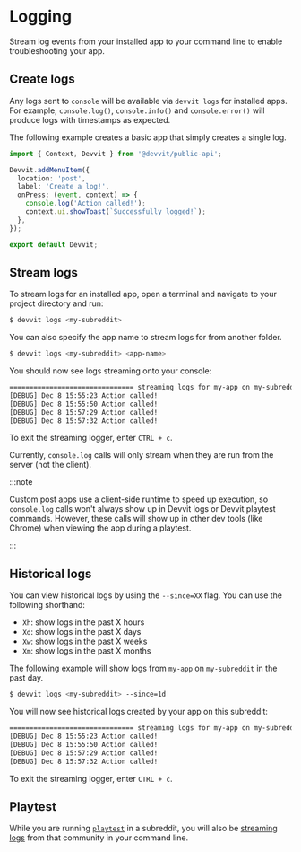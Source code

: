 # Logging

Stream log events from your installed app to your command line to enable troubleshooting your app.

## Create logs

Any logs sent to `console` will be available via `devvit logs` for installed apps. For example, `console.log()`, `console.info()` and `console.error()` will produce logs with timestamps as expected.

The following example creates a basic app that simply creates a single log.

```typescript title="main.tsx"
import { Context, Devvit } from '@devvit/public-api';

Devvit.addMenuItem({
  location: 'post',
  label: 'Create a log!',
  onPress: (event, context) => {
    console.log('Action called!');
    context.ui.showToast(`Successfully logged!`);
  },
});

export default Devvit;
```

## Stream logs

To stream logs for an installed app, open a terminal and navigate to your project directory and run:

```bash
$ devvit logs <my-subreddit>
```

You can also specify the app name to stream logs for from another folder.

```bash
$ devvit logs <my-subreddit> <app-name>
```

You should now see logs streaming onto your console:

```bash
=============================== streaming logs for my-app on my-subreddit ================================
[DEBUG] Dec 8 15:55:23 Action called!
[DEBUG] Dec 8 15:55:50 Action called!
[DEBUG] Dec 8 15:57:29 Action called!
[DEBUG] Dec 8 15:57:32 Action called!
```

To exit the streaming logger, enter `CTRL + c`.

Currently, `console.log` calls will only stream when they are run from the server (not the client).

:::note

Custom post apps use a client-side runtime to speed up execution, so `console.log` calls won't always show up in Devvit logs or Devvit playtest commands. However, these calls will show up in other dev tools (like Chrome) when viewing the app during a playtest.

:::

## Historical logs

You can view historical logs by using the `--since=XX` flag. You can use the following shorthand:

- `Xh`: show logs in the past X hours
- `Xd`: show logs in the past X days
- `Xw`: show logs in the past X weeks
- `Xm`: show logs in the past X months

The following example will show logs from `my-app` on `my-subreddit` in the past day.

```bash
$ devvit logs <my-subreddit> --since=1d
```

You will now see historical logs created by your app on this subreddit:

```bash
=============================== streaming logs for my-app on my-subreddit ================================
[DEBUG] Dec 8 15:55:23 Action called!
[DEBUG] Dec 8 15:55:50 Action called!
[DEBUG] Dec 8 15:57:29 Action called!
[DEBUG] Dec 8 15:57:32 Action called!
```

To exit the streaming logger, enter `CTRL + c`.

## Playtest

While you are running [`playtest`](./playtest.md) in a subreddit, you will also be [streaming logs](#create-logs) from that community in your command line.
